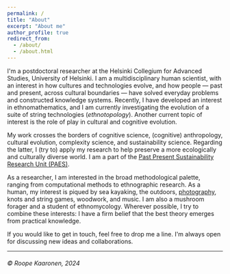 ```yaml
---
permalink: /
title: "About"
excerpt: "About me"
author_profile: true
redirect_from: 
  - /about/
  - /about.html
---
```


I'm a postdoctoral researcher at the Helsinki Collegium for Advanced Studies, University of Helsinki. I am a multidisciplinary human scientist, with an interest in how cultures and technologies evolve, and how people — past and present, across cultural boundaries — have solved everyday problems and constructed knowledge systems. Recently, I have developed an interest in ethnomathematics, and I am currently investigating the evolution of a suite of string technologies (_ethnotopology_). Another current topic of interest is the role of play in cultural and cognitive evolution.

My work crosses the borders of cognitive science, (cognitive) anthropology, cultural evolution, complexity science, and sustainability science. Regarding the latter, I (try to) apply my research to help preserve a more ecologically and culturally diverse world. I am a part of the [Past Present Sustainability Research Unit (PAES)](https://researchportal.helsinki.fi/en/organisations/past-present-sustainability-paes).


As a researcher, I am interested in the broad methodological palette, ranging from computational methods to ethnographic research. As a human, my interest is piqued by sea kayaking, the outdoors, [photography](https://500px.com/p/roopekaaronen?view=photos), knots and string games, woodwork, and music. I am also a mushroom forager and a student of ethnomycology. Wherever possible, I try to combine these interests: I have a firm belief that the best theory emerges from practical knowledge.

If you would like to get in touch, feel free to drop me a line. I'm always open for discussing new ideas and collaborations.





***
###### © Roope Kaaronen, 2024